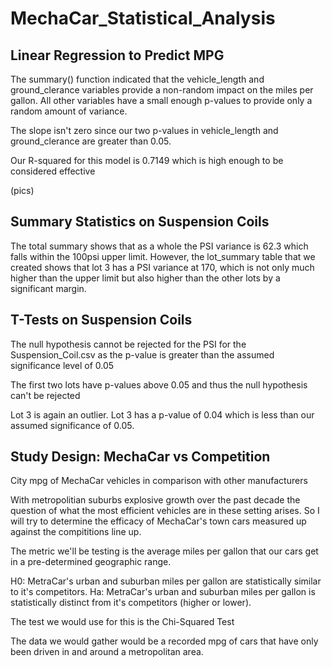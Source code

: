 # MechaCar_Statistical_Analysis

## Linear Regression to Predict MPG

The summary() function indicated that the vehicle_length and ground_clerance variables provide a non-random impact on the miles per gallon. All other variables have a small enough p-values to provide only a random amount of variance.

The slope isn't zero since our two p-values in vehicle_length and ground_clerance are greater than 0.05.

Our R-squared for this model is 0.7149 which is high enough to be considered effective

(pics)

## Summary Statistics on Suspension Coils

The total summary shows that as a whole the PSI variance is 62.3 which falls within the 100psi upper limit. However, the lot_summary table that we created shows that lot 3 has a PSI variance at 170, which is not only much higher than the upper limit but also higher than the other lots by a significant margin.

## T-Tests on Suspension Coils

The null hypothesis cannot be rejected for the PSI for the Suspension_Coil.csv as the p-value is greater than the assumed significance level of 0.05

The first two lots have p-values above 0.05 and thus the null hypothesis can't be rejected

Lot 3 is again an outlier. Lot 3 has a p-value of 0.04 which is less than our assumed significance of 0.05.

## Study Design: MechaCar vs Competition

City mpg of MechaCar vehicles in comparison with other manufacturers

With metropolitian suburbs explosive growth over the past decade the question of what the most efficient vehicles are in these setting arises. So I will try to determine the efficacy of MechaCar's town cars measured up against the compititions line up.

The metric we'll be testing is the average miles per gallon that our cars get in a pre-determined geographic range.

H0: MetraCar's urban and suburban miles per gallon are statistically similar to it's competitors.
Ha: MetraCar's urban and suburban miles per gallon is statistically distinct from it's competitors (higher or lower).

The test we would use for this is the Chi-Squared Test

The data we would gather would be a recorded mpg of cars that have only been driven in and around a metropolitan area.

